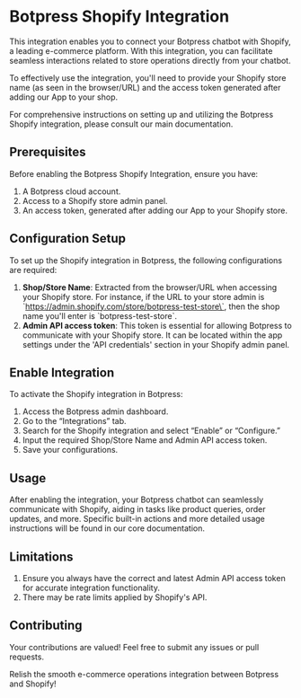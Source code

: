 # Botpress Shopify Integration

This integration enables you to connect your Botpress chatbot with Shopify, a leading e-commerce platform. With this integration, you can facilitate seamless interactions related to store operations directly from your chatbot.

To effectively use the integration, you'll need to provide your Shopify store name (as seen in the browser/URL) and the access token generated after adding our App to your shop.

For comprehensive instructions on setting up and utilizing the Botpress Shopify integration, please consult our main documentation.

## Prerequisites
Before enabling the Botpress Shopify Integration, ensure you have:
1. A Botpress cloud account.
2. Access to a Shopify store admin panel.
3. An access token, generated after adding our App to your Shopify store.

## Configuration Setup
To set up the Shopify integration in Botpress, the following configurations are required:

1. **Shop/Store Name**: Extracted from the browser/URL when accessing your Shopify store. For instance, if the URL to your store admin is \`https://admin.shopify.com/store/botpress-test-store\`, then the shop name you'll enter is \`botpress-test-store\`.
2. **Admin API access token**: This token is essential for allowing Botpress to communicate with your Shopify store. It can be located within the app settings under the 'API credentials' section in your Shopify admin panel.

## Enable Integration
To activate the Shopify integration in Botpress:
1. Access the Botpress admin dashboard.
2. Go to the “Integrations” tab.
3. Search for the Shopify integration and select “Enable” or “Configure.”
4. Input the required Shop/Store Name and Admin API access token.
5. Save your configurations.

## Usage
After enabling the integration, your Botpress chatbot can seamlessly communicate with Shopify, aiding in tasks like product queries, order updates, and more. Specific built-in actions and more detailed usage instructions will be found in our core documentation.

## Limitations
1. Ensure you always have the correct and latest Admin API access token for accurate integration functionality.
2. There may be rate limits applied by Shopify's API.

## Contributing
Your contributions are valued! Feel free to submit any issues or pull requests.

Relish the smooth e-commerce operations integration between Botpress and Shopify!